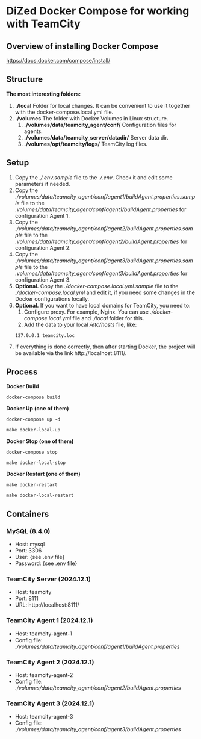 # DiZed Docker Compose for working with TeamCity

## Overview of installing Docker Compose

https://docs.docker.com/compose/install/

## Structure

**The most interesting folders:**

1. **./local** Folder for local changes. It can be convenient to use it together with the docker-compose.local.yml file.
2. **./volumes** The folder with Docker Volumes in Linux structure.
   1. **./volumes/data/teamcity_agent/conf/** Configuration files for agents.
   2. **./volumes/data/teamcity_server/datadir/** Server data dir.
   3. **./volumes/opt/teamcity/logs/** TeamCity log files.

## Setup

1. Copy the *./.env.sample* file to the *./.env*. Check it and edit some parameters if needed.
2. Copy the *./volumes/data/teamcity_agent/conf/agent1/buildAgent.properties.sample* file to the *.volumes/data/teamcity_agent/conf/agent1/buildAgent.properties* for configuration Agent 1.
3. Copy the *./volumes/data/teamcity_agent/conf/agent2/buildAgent.properties.sample* file to the *.volumes/data/teamcity_agent/conf/agent2/buildAgent.properties* for configuration Agent 2.
4. Copy the *./volumes/data/teamcity_agent/conf/agent3/buildAgent.properties.sample* file to the *.volumes/data/teamcity_agent/conf/agent3/buildAgent.properties* for configuration Agent 3.
5. **Optional.** Copy the *./docker-compose.local.yml.sample* file to the *./docker-compose.local.yml* and edit it, if you need some changes in the Docker configurations locally.
6. **Optional.** If you want to have local domains for TeamCity, you need to:
   1. Configure proxy. For example, Nginx. You can use *./docker-compose.local.yml* file and *./local* folder for this.
   2. Add the data to your local */etc/hosts* file, like:
    ```text
    127.0.0.1 teamcity.loc
    ```
7. If everything is done correctly, then after starting Docker, the project will be available via the link http://localhost:8111/.

## Process

**Docker Build**
```shell
docker-compose build
```

**Docker Up (one of them)**
```shell
docker-compose up -d
```
```shell
make docker-local-up
```

**Docker Stop (one of them)**
```shell
docker-compose stop
```
```shell
make docker-local-stop
```

**Docker Restart (one of them)**
```shell
make docker-restart
```
```shell
make docker-local-restart
```

## Containers

### MySQL (8.4.0)

- Host: mysql
- Port: 3306
- User: {see .env file}
- Password: {see .env file}

### TeamCity Server (2024.12.1)

- Host: teamcity
- Port: 8111
- URL: http://localhost:8111/

### TeamCity Agent 1 (2024.12.1)

- Host: teamcity-agent-1
- Config file: *./volumes/data/teamcity_agent/conf/agent1/buildAgent.properties*

### TeamCity Agent 2 (2024.12.1)

- Host: teamcity-agent-2
- Config file: *./volumes/data/teamcity_agent/conf/agent2/buildAgent.properties*

### TeamCity Agent 3 (2024.12.1)

- Host: teamcity-agent-3
- Config file: *./volumes/data/teamcity_agent/conf/agent3/buildAgent.properties*